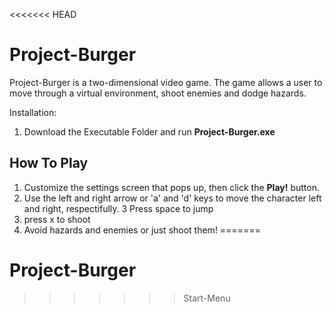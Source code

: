 <<<<<<< HEAD
# Project-Burger
Project-Burger is a two-dimensional video game. The game allows a user to move through a virtual environment, shoot enemies and dodge hazards.

Installation:
1. Download the Executable Folder and run **Project-Burger.exe**

## How To Play
1. Customize the settings screen that pops up, then click the **Play!** button.
2. Use the left and right arrow or 'a' and 'd' keys to move the character left and right, respectifully. 
3  Press space to jump
4. press x to shoot
5. Avoid hazards and enemies or just shoot them!
=======
# Project-Burger
>>>>>>> Start-Menu
